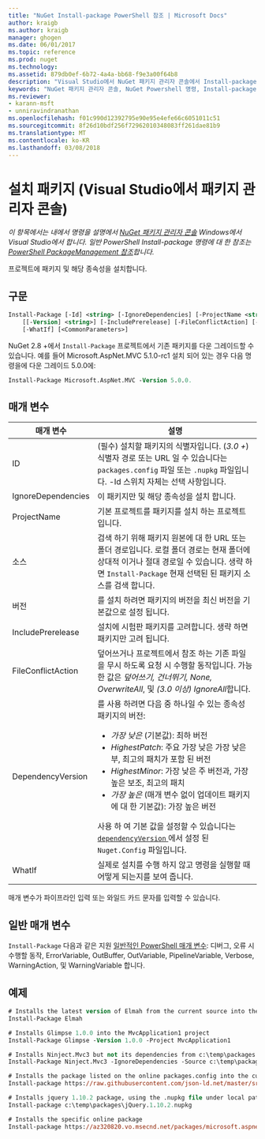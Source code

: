 ```yaml
---
title: "NuGet Install-package PowerShell 참조 | Microsoft Docs"
author: kraigb
ms.author: kraigb
manager: ghogen
ms.date: 06/01/2017
ms.topic: reference
ms.prod: nuget
ms.technology: 
ms.assetid: 879db0ef-6b72-4a4a-bb68-f9e3a00f64b8
description: "Visual Studio에서 NuGet 패키지 관리자 콘솔에서 Install-package PowerShell 명령에 대 한 참조입니다."
keywords: "NuGet 패키지 관리자 콘솔, NuGet Powershell 명령, Install-package NuGet Powershell 참조"
ms.reviewer:
- karann-msft
- unniravindranathan
ms.openlocfilehash: f01c990d12392795e90e95e4efe66c6051011c51
ms.sourcegitcommit: 8f26d10bdf256f72962010348083ff261dae81b9
ms.translationtype: MT
ms.contentlocale: ko-KR
ms.lasthandoff: 03/08/2018
---
```

# <a name="install-package-package-manager-console-in-visual-studio"></a>설치 패키지 (Visual Studio에서 패키지 관리자 콘솔)

*이 항목에서는 내에서 명령을 설명에서 [NuGet 패키지 관리자 콘솔](package-manager-console.md) Windows에서 Visual Studio에서 합니다. 일반 PowerShell Install-package 명령에 대 한 참조는 [PowerShell PackageManagement 참조](/powershell/module/packagemanagement/?view=powershell-6)합니다.*

프로젝트에 패키지 및 해당 종속성을 설치합니다.

## <a name="syntax"></a>구문

```ps
Install-Package [-Id] <string> [-IgnoreDependencies] [-ProjectName <string>] [[-Source] <string>] 
    [[-Version] <string>] [-IncludePrerelease] [-FileConflictAction] [-DependencyVersion]
    [-WhatIf] [<CommonParameters>]
```

NuGet 2.8 +에서 `Install-Package` 프로젝트에서 기존 패키지를 다운 그레이드할 수 있습니다. 예를 들어 Microsoft.AspNet.MVC 5.1.0-rc1 설치 되어 있는 경우 다음 명령을에 다운 그레이드 5.0.0에:

```ps
Install-Package Microsoft.AspNet.MVC -Version 5.0.0.
```

## <a name="parameters"></a>매개 변수

| 매개 변수 | 설명 |
| --- | --- |
| ID | (필수) 설치할 패키지의 식별자입니다. (*3.0 +*) 식별자 경로 또는 URL 일 수 있습니다는 `packages.config` 파일 또는 `.nupkg` 파일입니다. -Id 스위치 자체는 선택 사항입니다. |
| IgnoreDependencies | 이 패키지만 및 해당 종속성을 설치 합니다. |
| ProjectName | 기본 프로젝트를 패키지를 설치 하는 프로젝트입니다. |
| 소스 | 검색 하기 위해 패키지 원본에 대 한 URL 또는 폴더 경로입니다. 로컬 폴더 경로는 현재 폴더에 상대적 이거나 절대 경로일 수 있습니다. 생략 하면 `Install-Package` 현재 선택된 된 패키지 소스를 검색 합니다. |
| 버전 | 를 설치 하려면 패키지의 버전을 최신 버전을 기본값으로 설정 됩니다. |
| IncludePrerelease | 설치에 시험판 패키지를 고려합니다. 생략 하면 패키지만 고려 됩니다. |
| FileConflictAction | 덮어쓰거나 프로젝트에서 참조 하는 기존 파일을 무시 하도록 요청 시 수행할 동작입니다. 가능한 값은 *덮어쓰기, 건너뛰기, None, OverwriteAll*, 및 *(3.0 이상)* *IgnoreAll*합니다. |
| DependencyVersion | 를 사용 하려면 다음 중 하나일 수 있는 종속성 패키지의 버전:<br/><ul><li>*가장 낮은* (기본값): 최하 버전</li><li>*HighestPatch*: 주요 가장 낮은 가장 낮은 부, 최고의 패치가 포함 된 버전</li><li>*HighestMinor*: 가장 낮은 주 버전과, 가장 높은 보조, 최고의 패치</li><li>*가장 높은* (매개 변수 없이 업데이트 패키지에 대 한 기본값): 가장 높은 버전</li></ul>사용 하 여 기본 값을 설정할 수 있습니다는 [ `dependencyVersion` ](../reference/nuget-config-file.md#config-section) 에서 설정 된 `Nuget.Config` 파일입니다. |
| WhatIf | 실제로 설치를 수행 하지 않고 명령을 실행할 때 어떻게 되는지를 보여 줍니다. |

매개 변수가 파이프라인 입력 또는 와일드 카드 문자를 입력할 수 있습니다.

## <a name="common-parameters"></a>일반 매개 변수

`Install-Package` 다음과 같은 지원 [일반적인 PowerShell 매개 변수](http://go.microsoft.com/fwlink/?LinkID=113216): 디버그, 오류 시 수행할 동작, ErrorVariable, OutBuffer, OutVariable, PipelineVariable, Verbose, WarningAction, 및 WarningVariable 합니다.

## <a name="examples"></a>예제

```ps
# Installs the latest version of Elmah from the current source into the default project
Install-Package Elmah

# Installs Glimpse 1.0.0 into the MvcApplication1 project
Install-Package Glimpse -Version 1.0.0 -Project MvcApplication1

# Installs Ninject.Mvc3 but not its dependencies from c:\temp\packages
Install-Package Ninject.Mvc3 -IgnoreDependencies -Source c:\temp\packages

# Installs the package listed on the online packages.config into the current project
Install-package https://raw.githubusercontent.com/json-ld.net/master/src/JsonLD/packages.config

# Installs jquery 1.10.2 package, using the .nupkg file under local path of c:\temp\packages
Install-package c:\temp\packages\jQuery.1.10.2.nupkg

# Installs the specific online package
Install-package https://az320820.vo.msecnd.net/packages/microsoft.aspnet.mvc.5.2.3.nupkg
```
